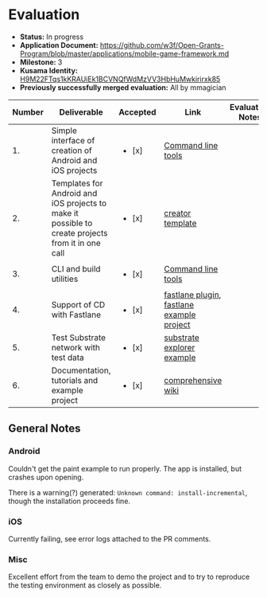 # Evaluation

* **Status:** In progress
* **Application Document:** https://github.com/w3f/Open-Grants-Program/blob/master/applications/mobile-game-framework.md
* **Milestone:** 3
* **Kusama Identity:** [H9M22FTqs1kKRAUiEk1BCVNQfWdMzVV3HbHuMwkirirxk85](https://polkascan.io/pre/kusama/account/H9M22FTqs1kKRAUiEk1BCVNQfWdMzVV3HbHuMwkirirxk85)
* **Previously successfully merged evaluation:** All by mmagician

| Number | Deliverable                                                                                       | Accepted               | Link                                                                                                                                                                | Evaluation Notes |
|--------|---------------------------------------------------------------------------------------------------|------------------------|---------------------------------------------------------------------------------------------------------------------------------------------------------------------|------------------|
|     1. | Simple interface of creation of Android and iOS projects                                          | <ul><li>[x] </li></ul> | [Command line tools](https://github.com/creator-rs/creator/wiki/Command-line-tool)                                                                                  |                  |
|     2. | Templates for Android and iOS projects to make it possible to create projects from it in one call | <ul><li>[x] </li></ul> | [creator template](https://github.com/creator-rs/creator-templates)                                                                                                 |                  |
|     3. | CLI and build utilities                                                                           | <ul><li>[x] </li></ul> | [Command line tools](https://github.com/creator-rs/creator/wiki/Command-line-tool)                                                                                  |                  |
|     4. | Support of CD with Fastlane                                                                       | <ul><li>[x] </li></ul> | [fastlane plugin](https://github.com/creator-rs/fastlane-plugin), [fastlane example project](https://github.com/creator-rs/creator-templates/tree/fastlane-example) |                  |
|     5. | Test Substrate network with test data                                                             | <ul><li>[x] </li></ul> | [substrate explorer example](https://github.com/creator-rs/creator/tree/v0.4.1/examples/explorer)                                                                   |                  |
|     6. | Documentation, tutorials and example project                                                      | <ul><li>[x] </li></ul> | [comprehensive wiki](https://github.com/creator-rs/creator/wiki)                                                                                                    |                  |

## General Notes

### Android

Couldn't get the paint example to run properly. The app is installed, but crashes upon opening.

There is a warning(?) generated: `Unknown command: install-incremental`, though the installation proceeds fine.

### iOS

Currently failing, see error logs attached to the PR comments.

### Misc

Excellent effort from the team to demo the project and to try to reproduce the testing environment as closely as possible.
